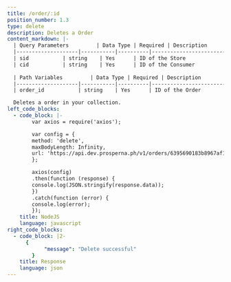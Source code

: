 ```yaml
---
title: /order/:id
position_number: 1.3
type: delete
description: Deletes a Order
content_markdown: |-
  | Query Parameters         | Data Type | Required | Description                        |
  |--------------------|-----------|----------|------------------------------------|
  | sid           | string    | Yes      | ID of the Store                    |
  | cid           | string    | Yes      | ID of the Consumer                    |
  
  | Path Variables         | Data Type | Required | Description                        |
  |--------------------|-----------|----------|------------------------------------|
  | order_id           | string    | Yes      | ID of the Order                    |

  Deletes a order in your collection.
left_code_blocks:
  - code_block: |-
        var axios = require('axios');

        var config = {
        method: 'delete',
        maxBodyLength: Infinity,
        url: 'https://api.dev.prosperna.ph/v1/orders/6395690183b8967af19222f9?sid=6386ae5dba4bf984402d848e&cid=3945a7bb-b2d9-4b6c-8d41-2db4d56fc4ec'
        };

        axios(config)
        .then(function (response) {
        console.log(JSON.stringify(response.data));
        })
        .catch(function (error) {
        console.log(error);
        });
    title: NodeJS
    language: javascript
right_code_blocks:
  - code_block: |2-
      {
            "message": "Delete successful"
        }
    title: Response
    language: json
---
```

